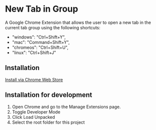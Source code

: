 # New Tab in Group

A Google Chrome Extension that allows the user to open a new tab in the current tab group using the following shortcuts:
- "windows": "Ctrl+Shift+Y",
- "mac": "Command+Shift+Y",
- "chromeos": "Ctrl+Shift+U",
- "linux": "Ctrl+Shift+J"

## Installation

[Install via Chrome Web Store](https://chrome.google.com/webstore/detail/new-tab-in-group/cgcjmikekhoocfjbihnklkpfapmgjboi?hl=en-GB&authuser=0)

## Installation for development

1. Open Chrome and go to the Manage Extensions page.
2. Toggle Developer Mode
3. Click Load Unpacked
4. Select the root folder for this project
